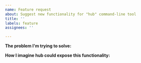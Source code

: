 ```yaml
---
name: Feature request
about: Suggest new functionality for "hub" command-line tool
title: ''
labels: feature
assignees: ''

---
```


**The problem I'm trying to solve:**
<!-- describe the problem that you think hub might help you with -->

**How I imagine hub could expose this functionality:**
<!-- e.g. `hub my-new-command --some-flags` -->

